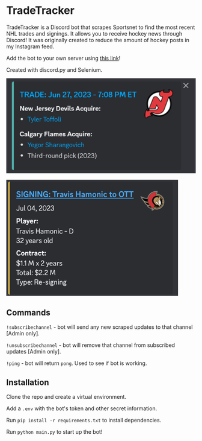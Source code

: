 # TradeTracker
TradeTracker is a Discord bot that scrapes Sportsnet to find the most recent NHL trades and signings. It allows you to receive hockey news through Discord! It was originally created to reduce the amount of hockey posts in my Instagram feed. 

Add the bot to your own server using [this link](https://discord.com/api/oauth2/authorize?client_id=1125076817162801162&permissions=534723950656&scope=bot)!

Created with discord.py and Selenium. 

![Example of a trade](trade.png)

![Example of a signing](signing.png)

## Commands
`!subscribechannel` - bot will send any new scraped updates to that channel [Admin only].

`!unsubscribechannel` - bot will remove that channel from subscribed updates [Admin only]. 

`!ping` - bot will return `pong`. Used to see if bot is working. 

## Installation
Clone the repo and create a virtual environment.

Add a `.env` with the bot's token and other secret information.

Run `pip install -r requirements.txt` to install dependencies. 

Run `python main.py` to start up the bot!
